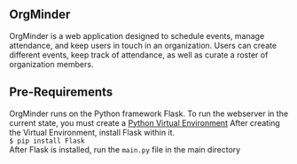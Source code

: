 ## OrgMinder
OrgMinder is a web application designed to schedule events, manage attendance, and keep users in touch in an organization. Users can create different events, keep track of attendance, as well as curate a roster of organization members.

## Pre-Requirements
OrgMinder runs on the Python framework Flask. 
To run the webserver in the current state, you must create a [Python Virtual Environment](https://docs.python.org/3/library/venv.html)
After creating the Virtual Environment, install Flask within it. <br>
```$ pip install Flask```<br>
After Flask is installed, run the `main.py` file in the main directory
